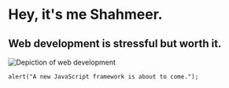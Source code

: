 # Hey, it's me Shahmeer.
## Web development is stressful but worth it.

![Depiction of web development](https://encrypted-tbn0.gstatic.com/images?q=tbn:ANd9GcRPV0S6QPMqXN7rCVsTPsQzKSWcb2mpBU6Z4Q&usqp=CAU](https://growth99.com/storage/2023/05/The-Art-of-Aesthetic-SEO-How-to-Make-Your-Website-a-Visual-Delight-scaled-1024x647.jpeg.webp)https://growth99.com/storage/2023/05/The-Art-of-Aesthetic-SEO-How-to-Make-Your-Website-a-Visual-Delight-scaled-1024x647.jpeg.webp)

```
alert("A new JavaScript framework is about to come.");
```
